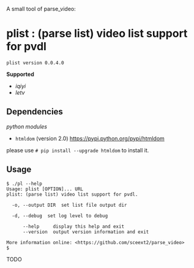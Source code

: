 <!-- README.md, parse_video/o/plist/
   - test201601281614
  -->

A small tool of parse_video: 
# plist : (parse list) video list support for pvdl
`plist version 0.0.4.0`


**Supported**

+ *iqiyi*
+ *letv*


## Dependencies

*python modules*

+ `htmldom` (version 2.0) <https://pypi.python.org/pypi/htmldom>

please use `# pip install --upgrade htmldom` to install it. 


## Usage

```
$ ./pl --help
Usage: plist [OPTION]... URL
plist: (parse list) video list support for pvdl. 

  -o, --output DIR  set list file output dir
  
  -d, --debug  set log level to debug
  
      --help     display this help and exit
      --version  output version information and exit

More information online: <https://github.com/sceext2/parse_video> 
$ 
```


TODO
<!-- end README.md -->


